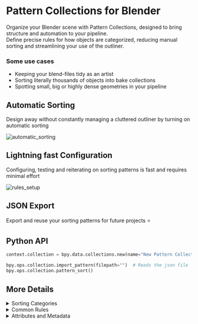 # Pattern Collections for Blender
Organize your Blender scene with Pattern Collections, designed to bring structure and automation to your pipeline.  
Define precise rules for how objects are categorized, reducing manual sorting and streamlining your use of the outliner.

### Some use cases
* Keeping your blend-files tidy as an artist
* Sorting literally thousands of objects into bake collections
* Spotting small, big or highly dense geometries in your pipeline

## Automatic Sorting
Design away without constantly managing a cluttered outliner by turning on automatic sorting
  
![automatic_sorting](https://github.com/user-attachments/assets/2c35a410-6f09-4401-9851-1e3d90fa5f15)

## Lightning fast Configuration
Configuring, testing and reiterating on sorting patterns is fast and requires minimal effort
  
![rules_setup](https://github.com/user-attachments/assets/11459530-66b9-4549-abdb-ec03a43f8276)

## JSON Export
Export and reuse your sorting patterns for future projects ⭐

## Python API
```py
context.collection = bpy.data.collections.new(name="New Pattern Collection")

bpy.ops.collection.import_pattern(filepath="")  # Reads the json file
bpy.ops.collection.pattern_sort()
```

## More Details
<details>
<summary>Sorting Categories</summary>

### Currently Available Sorting Categories

* Included.../Excluded **Names**
* Included.../Excluded **Hierarchies**
* Included.../Excluded **Types**
* Included.../Excluded **Materials**
* Included.../Excluded **Collections**
* Included.../Excluded **UV Layers**
* Included.../Excluded **Attributes**
</details>

<details>
<summary>Common Rules</summary>

### A rule (or item) in any category has the implemented functionalities-

* **Enable/Disable** - Toggle its impact on sorting without completely removing it  
* **Case Sensitivity** - Determines if the item is processed as case-sensitive  
* **Anchor** - An item's relationship to the candidates
  * (Match, Contains, Starts with, Ends with, Match Rgx, Search Rgx)  
</details>

<details>
<summary>Attributes and Metadata</summary>
  
### Rules in the attribute category have added features to better utilise metadata
  
* Two more anchors - (**Greater Than, Less Than**) (For numeric values)
* Reserved attribute names  
  * **triangles** (shorthand: tris) - The object's number of triangles (0 for non-meshes)
  * **bounding_box** (shorthand: bbox) - The object's bounding box volume (0 for non-meshes)
  * **surface_area** (shorthand: area) - The object's surface area (0 for non-meshes)
    * (These can be mixed, e.g., use **tris/area** to sort by triangle density)
---
![attributes_demo](https://github.com/user-attachments/assets/1a6f9114-6598-45cc-9626-4f8542afffcd)
</details>

